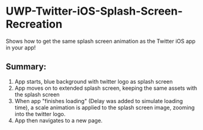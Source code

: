 # UWP-Twitter-iOS-Splash-Screen-Recreation
Shows how to get the same splash screen animation as the Twitter iOS app in your app!

## Summary:
1. App starts, blue background with twitter logo as splash screen
2. App moves on to extended splash screen, keeping the same assets with the splash screen
3. When app "finishes loading" (Delay was added to simulate loading time), a scale animation is applied to the splash screen image, zooming into the twitter logo.
4. App then navigates to a new page.
